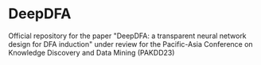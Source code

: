 # DeepDFA
Official repository for the paper "DeepDFA: a transparent neural network design for DFA induction" under review for the Pacific-Asia Conference on Knowledge Discovery and Data Mining (PAKDD23)
